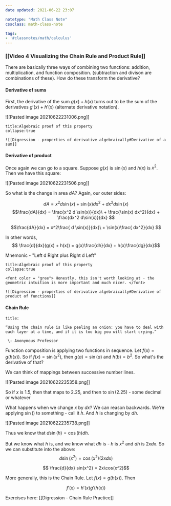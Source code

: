 ```yaml
---
date updated: 2021-06-22 23:07

notetype: "Math Class Note"
cssclass: math-class-note

tags: 
- '#classnotes/math/calculus'
---
```


### [[Video 4 Visualizing the Chain Rule and Product Rule]]


There are basically three ways of combining two functions: addition, multiplication, and function composition. (subtraction and divison are combinations of these). How do these transform the derivative?

#### Derivative of sums

First, the derivative of the sum $g(x) + h(x)$ turns out to be the sum of the derivatives $g'(x) + h'(x)$ (alternate derivative notation). 

![[Pasted image 20210622231006.png]]


```ad-info
title:Algebraic proof of this property
collapse:true

![[Digression - properties of derivative algebraically#Derivative of a sum]]

```

#### Derivative of product

Once again we can go to a square. Suppose $g(x)$ is $\sin (x)$ and $h(x)$ is $x^2$. Then we have this square:

![[Pasted image 20210622231506.png]]

So what is the change in area $dA$? Again, our outer sides:

$$dA = x^2 d \sin(x) + \sin(x) dx^2 + dx^2 d\sin(x)$$
$$\frac{dA}{dx} = \frac{x^2 d \sin(x)}{dx}\ + \frac{\sin(x) dx^2}{dx} + \frac{dx^2 d\sin(x)}{dx}
$$

$$\frac{dA}{dx} = x^2\frac{ d \sin(x)}{dx}\ + \sin(x)\frac{ dx^2}{dx}
$$

In other words, 
$$ \frac{d}{dx}(g(x) + h(x)) = g(x)\frac{dh}{dx} + h(x)\frac{dg}{dx}$$

Mnemonic - "Left d Right plus Right d Left"

```ad-info
title:Algebraic proof of this property
collapse:true

<font color = "gree"> Honestly, this isn't worth looking at - the geometric intuition is more important and much nicer. </font>

![[Digression - properties of derivative algebraically#Derivative of product of functions]]

```

#### Chain Rule

```ad-quote
title:

“Using the chain rule is like peeling an onion: you have to deal with each layer at a time, and if it is too big you will start crying.”

 \- Anonymous Professor
```

Function composition is applying two functions in sequence. Let $f(x) = g(h(x))$. So if  $f(x) = \sin(x^2)$, then $g(a) = \sin(a)$ and $h(b) = b^2$. So what's the derivative of that?

We can think of mappings between successive number lines. 

![[Pasted image 20210622235358.png]]

So if $x$ is $1.5$, then that maps to $2.25$, and then to $\sin(2.25)$ - some decimal or whatever

What happens when we change $x$ by $dx$? We can reason backwards. We're applying $\sin()$ to something - call it $h$. And $h$ is changing by $dh$.

![[Pasted image 20210622235738.png]]

Thus we know that $d\sin(h) = \cos(h) dh$. 

But we know what $h$ is, and we know what $dh$ is - $h$ is $x^2$ and $dh$ is $2xdx$. So we can substitute into the above: 
$$ d\sin(x^2) = \cos(x^2)(2xdx)$$

$$ \frac{d}{dx} sin(x^2) = 2x\cos(x^2)$$

More generally, this is the Chain Rule. Let $f(x) = g(h(x))$. Then

$$ f'(x) = h'(x)g'(h(x))$$

Exercises here: [[Digression - Chain Rule Practice]]